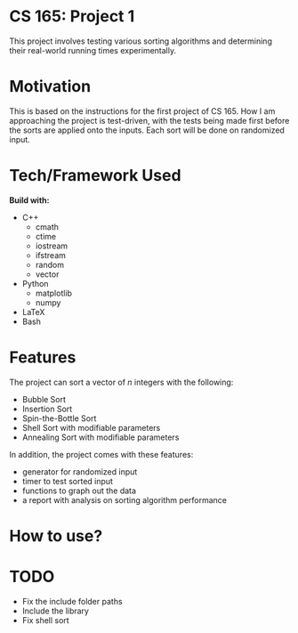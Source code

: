 # CS 165: Project 1
This project involves testing various sorting algorithms and determining their 
real-world running times experimentally.

# Motivation
This is based on the instructions for the first project of CS 165. How I am approaching the project is test-driven, with the tests being made first before
the sorts are applied onto the inputs. Each sort will be done on randomized input.

# Tech/Framework Used
**Build with:**
- C++
    - cmath
    - ctime
    - iostream
    - ifstream
    - random
    - vector
- Python
    - matplotlib
    - numpy
- LaTeX
- Bash

# Features
The project can sort a vector of *n* integers with the following:
- Bubble Sort
- Insertion Sort
- Spin-the-Bottle Sort
- Shell Sort with modifiable parameters
- Annealing Sort with modifiable parameters

In addition, the project comes with these features:
- generator for randomized input
- timer to test sorted input
- functions to graph out the data
- a report with analysis on sorting algorithm performance

# How to use?

# TODO
- Fix the include folder paths
- Include the <chrono> library
- Fix shell sort